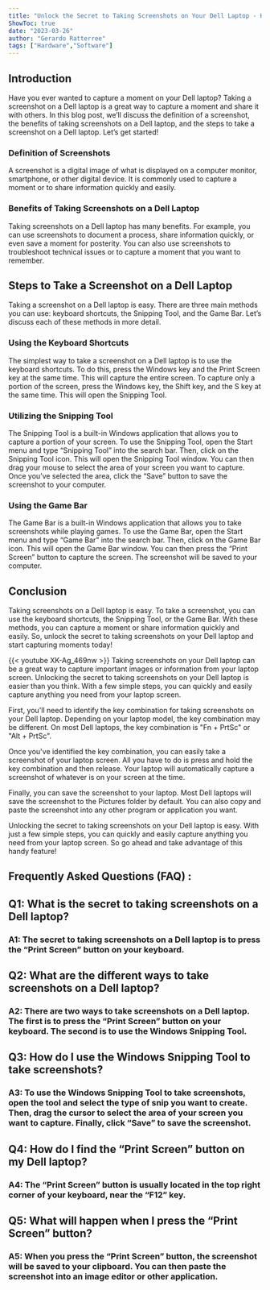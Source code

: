 ```yaml
---
title: "Unlock the Secret to Taking Screenshots on Your Dell Laptop - Here's How!"
ShowToc: true 
date: "2023-03-26"
author: "Gerardo Ratterree" 
tags: ["Hardware","Software"]
---
```

## Introduction 
Have you ever wanted to capture a moment on your Dell laptop? Taking a screenshot on a Dell laptop is a great way to capture a moment and share it with others. In this blog post, we’ll discuss the definition of a screenshot, the benefits of taking screenshots on a Dell laptop, and the steps to take a screenshot on a Dell laptop. Let’s get started!

### Definition of Screenshots
A screenshot is a digital image of what is displayed on a computer monitor, smartphone, or other digital device. It is commonly used to capture a moment or to share information quickly and easily. 

### Benefits of Taking Screenshots on a Dell Laptop
Taking screenshots on a Dell laptop has many benefits. For example, you can use screenshots to document a process, share information quickly, or even save a moment for posterity. You can also use screenshots to troubleshoot technical issues or to capture a moment that you want to remember. 

## Steps to Take a Screenshot on a Dell Laptop
Taking a screenshot on a Dell laptop is easy. There are three main methods you can use: keyboard shortcuts, the Snipping Tool, and the Game Bar. Let’s discuss each of these methods in more detail. 

### Using the Keyboard Shortcuts
The simplest way to take a screenshot on a Dell laptop is to use the keyboard shortcuts. To do this, press the Windows key and the Print Screen key at the same time. This will capture the entire screen. To capture only a portion of the screen, press the Windows key, the Shift key, and the S key at the same time. This will open the Snipping Tool. 

### Utilizing the Snipping Tool
The Snipping Tool is a built-in Windows application that allows you to capture a portion of your screen. To use the Snipping Tool, open the Start menu and type “Snipping Tool” into the search bar. Then, click on the Snipping Tool icon. This will open the Snipping Tool window. You can then drag your mouse to select the area of your screen you want to capture. Once you’ve selected the area, click the “Save” button to save the screenshot to your computer. 

### Using the Game Bar
The Game Bar is a built-in Windows application that allows you to take screenshots while playing games. To use the Game Bar, open the Start menu and type “Game Bar” into the search bar. Then, click on the Game Bar icon. This will open the Game Bar window. You can then press the “Print Screen” button to capture the screen. The screenshot will be saved to your computer. 

## Conclusion
Taking screenshots on a Dell laptop is easy. To take a screenshot, you can use the keyboard shortcuts, the Snipping Tool, or the Game Bar. With these methods, you can capture a moment or share information quickly and easily. So, unlock the secret to taking screenshots on your Dell laptop and start capturing moments today!

{{< youtube XK-Ag_469nw >}} 
Taking screenshots on your Dell laptop can be a great way to capture important images or information from your laptop screen. Unlocking the secret to taking screenshots on your Dell laptop is easier than you think. With a few simple steps, you can quickly and easily capture anything you need from your laptop screen. 

First, you'll need to identify the key combination for taking screenshots on your Dell laptop. Depending on your laptop model, the key combination may be different. On most Dell laptops, the key combination is "Fn + PrtSc" or "Alt + PrtSc". 

Once you've identified the key combination, you can easily take a screenshot of your laptop screen. All you have to do is press and hold the key combination and then release. Your laptop will automatically capture a screenshot of whatever is on your screen at the time. 

Finally, you can save the screenshot to your laptop. Most Dell laptops will save the screenshot to the Pictures folder by default. You can also copy and paste the screenshot into any other program or application you want. 

Unlocking the secret to taking screenshots on your Dell laptop is easy. With just a few simple steps, you can quickly and easily capture anything you need from your laptop screen. So go ahead and take advantage of this handy feature!

## Frequently Asked Questions (FAQ) :
<h2>Q1: What is the secret to taking screenshots on a Dell laptop?</h2>

<h3>A1: The secret to taking screenshots on a Dell laptop is to press the “Print Screen” button on your keyboard.</h3>

<h2>Q2: What are the different ways to take screenshots on a Dell laptop?</h2>

<h3>A2: There are two ways to take screenshots on a Dell laptop. The first is to press the “Print Screen” button on your keyboard. The second is to use the Windows Snipping Tool.</h3>

<h2>Q3: How do I use the Windows Snipping Tool to take screenshots?</h2>

<h3>A3: To use the Windows Snipping Tool to take screenshots, open the tool and select the type of snip you want to create. Then, drag the cursor to select the area of your screen you want to capture. Finally, click “Save” to save the screenshot.</h3>

<h2>Q4: How do I find the “Print Screen” button on my Dell laptop?</h2>

<h3>A4: The “Print Screen” button is usually located in the top right corner of your keyboard, near the “F12” key.</h3>

<h2>Q5: What will happen when I press the “Print Screen” button?</h2>

<h3>A5: When you press the “Print Screen” button, the screenshot will be saved to your clipboard. You can then paste the screenshot into an image editor or other application.</h3>


